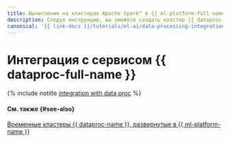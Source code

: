 ```yaml
---
title: Вычисления на кластерах Apache Spark™ в {{ ml-platform-full-name }}
description: Следуя инструкции, вы сможете создать кластер {{ dataproc-full-name }}, чтобы использовать его для вычислений в {{ ml-platform-full-name }}.
canonical: '{{ link-docs }}/tutorials/ml-ai/data-processing-integration'
---
```


# Интеграция с сервисом {{ dataproc-full-name }}

{% include notitle [integration with data proc](../../_tutorials/ml-ai/data-processing-integration.md) %}

#### См. также {#see-also}

[Временные кластеры {{ dataproc-name }}, развернутые в {{ ml-platform-name }}](../concepts/data-processing-template.md)